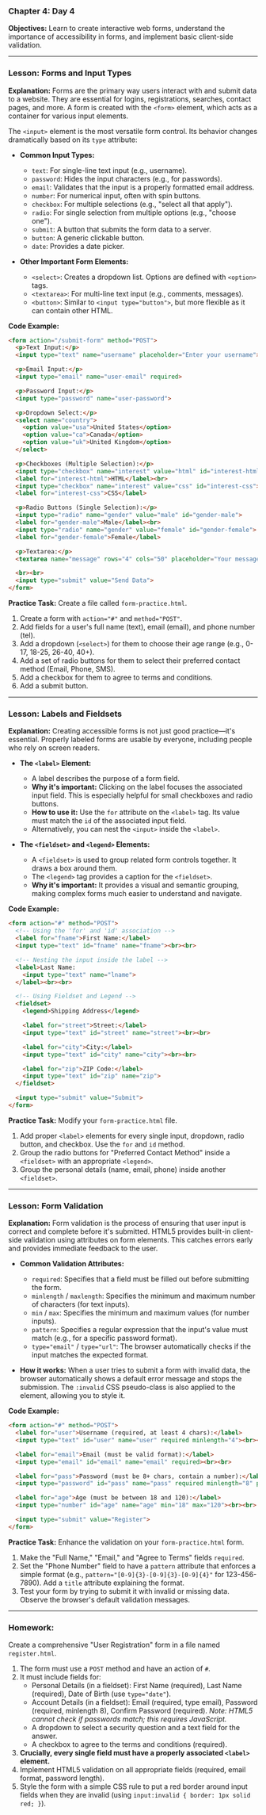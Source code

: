 ### **Chapter 4: Day 4**
**Objectives:** Learn to create interactive web forms, understand the importance of accessibility in forms, and implement basic client-side validation.

---

### **Lesson: Forms and Input Types**
**Explanation:**
Forms are the primary way users interact with and submit data to a website. They are essential for logins, registrations, searches, contact pages, and more. A form is created with the `<form>` element, which acts as a container for various input elements.

The `<input>` element is the most versatile form control. Its behavior changes dramatically based on its `type` attribute:

*   **Common Input Types:**
    *   `text`: For single-line text input (e.g., username).
    *   `password`: Hides the input characters (e.g., for passwords).
    *   `email`: Validates that the input is a properly formatted email address.
    *   `number`: For numerical input, often with spin buttons.
    *   `checkbox`: For multiple selections (e.g., "select all that apply").
    *   `radio`: For single selection from multiple options (e.g., "choose one").
    *   `submit`: A button that submits the form data to a server.
    *   `button`: A generic clickable button.
    *   `date`: Provides a date picker.

*   **Other Important Form Elements:**
    *   `<select>`: Creates a dropdown list. Options are defined with `<option>` tags.
    *   `<textarea>`: For multi-line text input (e.g., comments, messages).
    *   `<button>`: Similar to `<input type="button">`, but more flexible as it can contain other HTML.

**Code Example:**
```html
<form action="/submit-form" method="POST">
  <p>Text Input:</p>
  <input type="text" name="username" placeholder="Enter your username">

  <p>Email Input:</p>
  <input type="email" name="user-email" required>

  <p>Password Input:</p>
  <input type="password" name="user-password">

  <p>Dropdown Select:</p>
  <select name="country">
    <option value="usa">United States</option>
    <option value="ca">Canada</option>
    <option value="uk">United Kingdom</option>
  </select>

  <p>Checkboxes (Multiple Selection):</p>
  <input type="checkbox" name="interest" value="html" id="interest-html">
  <label for="interest-html">HTML</label><br>
  <input type="checkbox" name="interest" value="css" id="interest-css">
  <label for="interest-css">CSS</label>

  <p>Radio Buttons (Single Selection):</p>
  <input type="radio" name="gender" value="male" id="gender-male">
  <label for="gender-male">Male</label><br>
  <input type="radio" name="gender" value="female" id="gender-female">
  <label for="gender-female">Female</label>

  <p>Textarea:</p>
  <textarea name="message" rows="4" cols="50" placeholder="Your message here..."></textarea>

  <br><br>
  <input type="submit" value="Send Data">
</form>
```

**Practice Task:**
Create a file called `form-practice.html`.
1.  Create a form with `action="#"` and `method="POST"`.
2.  Add fields for a user's full name (text), email (email), and phone number (tel).
3.  Add a dropdown (`<select>`) for them to choose their age range (e.g., 0-17, 18-25, 26-40, 40+).
4.  Add a set of radio buttons for them to select their preferred contact method (Email, Phone, SMS).
5.  Add a checkbox for them to agree to terms and conditions.
6.  Add a submit button.

---

### **Lesson: Labels and Fieldsets**
**Explanation:**
Creating accessible forms is not just good practice—it's essential. Properly labeled forms are usable by everyone, including people who rely on screen readers.

*   **The `<label>` Element:**
    *   A label describes the purpose of a form field.
    *   **Why it's important:** Clicking on the label focuses the associated input field. This is especially helpful for small checkboxes and radio buttons.
    *   **How to use it:** Use the `for` attribute on the `<label>` tag. Its value must match the `id` of the associated input field.
    *   Alternatively, you can nest the `<input>` inside the `<label>`.

*   **The `<fieldset>` and `<legend>` Elements:**
    *   A `<fieldset>` is used to group related form controls together. It draws a box around them.
    *   The `<legend>` tag provides a caption for the `<fieldset>`.
    *   **Why it's important:** It provides a visual and semantic grouping, making complex forms much easier to understand and navigate.

**Code Example:**
```html
<form action="#" method="POST">
  <!-- Using the 'for' and 'id' association -->
  <label for="fname">First Name:</label>
  <input type="text" id="fname" name="fname"><br><br>

  <!-- Nesting the input inside the label -->
  <label>Last Name:
    <input type="text" name="lname">
  </label><br><br>

  <!-- Using Fieldset and Legend -->
  <fieldset>
    <legend>Shipping Address</legend>

    <label for="street">Street:</label>
    <input type="text" id="street" name="street"><br><br>

    <label for="city">City:</label>
    <input type="text" id="city" name="city"><br><br>

    <label for="zip">ZIP Code:</label>
    <input type="text" id="zip" name="zip">
  </fieldset>

  <input type="submit" value="Submit">
</form>
```

**Practice Task:**
Modify your `form-practice.html` file.
1.  Add proper `<label>` elements for every single input, dropdown, radio button, and checkbox. Use the `for` and `id` method.
2.  Group the radio buttons for "Preferred Contact Method" inside a `<fieldset>` with an appropriate `<legend>`.
3.  Group the personal details (name, email, phone) inside another `<fieldset>`.

---

### **Lesson: Form Validation**
**Explanation:**
Form validation is the process of ensuring that user input is correct and complete before it's submitted. HTML5 provides built-in client-side validation using attributes on form elements. This catches errors early and provides immediate feedback to the user.

*   **Common Validation Attributes:**
    *   `required`: Specifies that a field must be filled out before submitting the form.
    *   `minlength` / `maxlength`: Specifies the minimum and maximum number of characters (for text inputs).
    *   `min` / `max`: Specifies the minimum and maximum values (for number inputs).
    *   `pattern`: Specifies a regular expression that the input's value must match (e.g., for a specific password format).
    *   `type="email"` / `type="url"`: The browser automatically checks if the input matches the expected format.

*   **How it works:** When a user tries to submit a form with invalid data, the browser automatically shows a default error message and stops the submission. The `:invalid` CSS pseudo-class is also applied to the element, allowing you to style it.

**Code Example:**
```html
<form action="#" method="POST">
  <label for="user">Username (required, at least 4 chars):</label>
  <input type="text" id="user" name="user" required minlength="4"><br><br>

  <label for="email">Email (must be valid format):</label>
  <input type="email" id="email" name="email" required><br><br>

  <label for="pass">Password (must be 8+ chars, contain a number):</label>
  <input type="password" id="pass" name="pass" required minlength="8" pattern=".*\d.*" title="Must contain at least one number"><br><br>

  <label for="age">Age (must be between 18 and 120):</label>
  <input type="number" id="age" name="age" min="18" max="120"><br><br>

  <input type="submit" value="Register">
</form>
```

**Practice Task:**
Enhance the validation on your `form-practice.html` form.
1.  Make the "Full Name," "Email," and "Agree to Terms" fields `required`.
2.  Set the "Phone Number" field to have a `pattern` attribute that enforces a simple format (e.g., `pattern="[0-9]{3}-[0-9]{3}-[0-9]{4}"` for 123-456-7890). Add a `title` attribute explaining the format.
3.  Test your form by trying to submit it with invalid or missing data. Observe the browser's default validation messages.

---

### **Homework:**
Create a comprehensive "User Registration" form in a file named `register.html`.
1.  The form must use a `POST` method and have an action of `#`.
2.  It must include fields for:
    *   Personal Details (in a fieldset): First Name (required), Last Name (required), Date of Birth (use `type="date"`).
    *   Account Details (in a fieldset): Email (required, type email), Password (required, minlength 8), Confirm Password (required). *Note: HTML5 cannot check if passwords match; this requires JavaScript.*
    *   A dropdown to select a security question and a text field for the answer.
    *   A checkbox to agree to the terms and conditions (required).
3.  **Crucially, every single field must have a properly associated `<label>` element.**
4.  Implement HTML5 validation on all appropriate fields (required, email format, password length).
5.  Style the form with a simple CSS rule to put a red border around input fields when they are invalid (using `input:invalid { border: 1px solid red; }`).